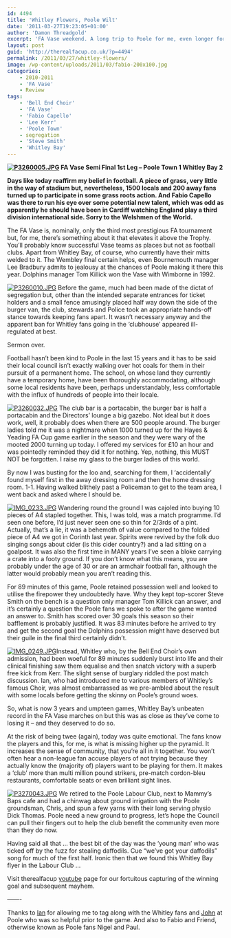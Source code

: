 ```yaml
---
id: 4494
title: 'Whitley Flowers, Poole Wilt'
date: '2011-03-27T19:23:05+01:00'
author: 'Damon Threadgold'
excerpt: 'FA Vase weekend. A long trip to Poole for me, even longer for Whitley Bay fans. Daffodils, Fabio Capello, late goals, and the continuation of a quite unbelievable run. '
layout: post
guid: 'http://therealfacup.co.uk/?p=4494'
permalink: /2011/03/27/whitley-flowers/
image: /wp-content/uploads/2011/03/fabio-200x100.jpg
categories:
    - 2010-2011
    - 'FA Vase'
    - Review
tags:
    - 'Bell End Choir'
    - 'FA Vase'
    - 'Fabio Capello'
    - 'Lee Kerr'
    - 'Poole Town'
    - segregation
    - 'Steve Smith'
    - 'Whitley Bay'
---
```


**[![P3260005.JPG](http://lh6.ggpht.com/_3L4_Y2OBz2M/TY54Uff6YlI/AAAAAAAADmk/E6Reo-ylk68/s320/P3260005.JPG)](http://lh6.ggpht.com/_3L4_Y2OBz2M/TY54Uff6YlI/AAAAAAAADmk/E6Reo-ylk68/w800/P3260005.JPG) FA Vase Semi Final 1st Leg – Poole Town 1 Whitley Bay 2**

**Days like today reaffirm my belief in football. A piece of grass, very little in the way of stadium but, nevertheless, 1500 locals and 200 away fans turned up to participate in some grass roots action. And Fabio Capello was there to run his eye over some potential new talent, which was odd as apparently he should have been in Cardiff watching England play a third division international side. Sorry to the Welshmen of the World.**

The FA Vase is, nominally, only the third most prestigious FA tournament but, for me, there’s something about it that elevates it above the Trophy. You’ll probably know successful Vase teams as places but not as football clubs. Apart from Whitley Bay, of course, who currently have their mitts welded to it. The Wembley final certain helps, even Bournemouth manager Lee Bradbury admits to jealousy at the chances of Poole making it there this year. Dolphins manager Tom Killick won the Vase with Wimborne in 1992.

[![P3260010.JPG](http://lh6.ggpht.com/_3L4_Y2OBz2M/TY8OrmWAJOI/AAAAAAAADms/go0wRvCsf9I/s320/P3260010.JPG)](http://lh6.ggpht.com/_3L4_Y2OBz2M/TY8OrmWAJOI/AAAAAAAADms/go0wRvCsf9I/w800/P3260010.JPG) Before the game, much had been made of the dictat of segregation but, other than the intended separate entrances for ticket holders and a small fence amusingly placed half way down the side of the burger van, the club, stewards and Police took an appropriate hands-off stance towards keeping fans apart. It wasn’t necessary anyway and the apparent ban for Whitley fans going in the ‘clubhouse’ appeared ill-regulated at best.

Sermon over.

Football hasn’t been kind to Poole in the last 15 years and it has to be said their local council isn’t exactly walking over hot coals for them in their pursuit of a permanent home. The school, on whose land they currently have a temporary home, have been thoroughly accommodating, although some local residents have been, perhaps understandably, less comfortable with the influx of hundreds of people into their locale.

[![P3260032.JPG](http://lh5.ggpht.com/_3L4_Y2OBz2M/TY8PSuc_MlI/AAAAAAAADno/GBZ9CciyMtE/s320/P3260032.JPG)](http://lh5.ggpht.com/_3L4_Y2OBz2M/TY8PSuc_MlI/AAAAAAAADno/GBZ9CciyMtE/w800/P3260032.JPG) The club bar is a portacabin, the burger bar is half a portacabin and the Directors’ lounge a big gazebo. Not ideal but it does work, well, it probably does when there are 500 people around. The burger ladies told me it was a nightmare when 1000 turned up for the Hayes &amp; Yeading FA Cup game earlier in the season and they were wary of the mooted 2000 turning up today. I offered my services for £10 an hour and was pointedly reminded they did it for nothing. Yep, nothing, this MUST NOT be forgotten. I raise my glass to the burger ladies of this world.

By now I was busting for the loo and, searching for them, I ‘accidentally’ found myself first in the away dressing room and then the home dressing room. 1-1. Having walked blithely past a Policeman to get to the team area, I went back and asked where I should be.

[![IMG_0233.JPG](http://lh6.ggpht.com/_3L4_Y2OBz2M/TY8OslH8ClI/AAAAAAAADmw/n1LivkMKWBI/s320/IMG_0233.JPG)](http://lh6.ggpht.com/_3L4_Y2OBz2M/TY8OslH8ClI/AAAAAAAADmw/n1LivkMKWBI/w800/IMG_0233.JPG) Wandering round the ground I was cajoled into buying 10 pieces of A4 stapled together. This, I was told, was a match programme. I’d seen one before, I’d just never seen one so thin for 2/3rds of a pint. Actually, that’s a lie, it was a behemoth of value compared to the folded piece of A4 we got in Corinth last year. Spirits were revived by the folk duo singing songs about cider (is this cider country?) and a lad sitting on a goalpost. It was also the first time in MANY years I’ve seen a bloke carrying a crate into a footy ground. If you don’t know what this means, you are probably under the age of 30 or are an armchair football fan, although the latter would probably mean you aren’t reading this.

For 89 minutes of this game, Poole retained possession well and looked to utilise the firepower they undoubtedly have. Why they kept top-scorer Steve Smith on the bench is a question only manager Tom Killick can answer, and it’s certainly a question the Poole fans we spoke to after the game wanted an answer to. Smith has scored over 30 goals this season so their bafflement is probably justified. It was 83 minutes before he arrived to try and get the second goal the Dolphins possession might have deserved but their guile in the final third certainly didn’t.

[![IMG_0249.JPG](http://lh6.ggpht.com/_3L4_Y2OBz2M/TY8Owaxh8oI/AAAAAAAADm8/5_5bqDwr15o/s320/IMG_0249.JPG)](http://lh6.ggpht.com/_3L4_Y2OBz2M/TY8Owaxh8oI/AAAAAAAADm8/5_5bqDwr15o/w800/IMG_0249.JPG)Instead, Whitley who, by the Bell End Choir’s own admission, had been woeful for 89 minutes suddenly burst into life and their clinical finishing saw them equalise and then snatch victory with a superb free kick from Kerr. The slight sense of burglary riddled the post match discussion. Ian, who had introduced me to various members of Whitley’s famous Choir, was almost embarrassed as we pre-ambled about the result with some locals before getting the skinny on Poole’s ground woes.

So, what is now 3 years and umpteen games, Whitley Bay’s unbeaten record in the FA Vase marches on but this was as close as they’ve come to losing it – and they deserved to do so.

At the risk of being twee (again), today was quite emotional. The fans know the players and this, for me, is what is missing higher up the pyramid. It increases the sense of community, that you’re all in it together. You won’t often hear a non-league fan accuse players of not trying because they actually know the (majority of) players want to be playing for them. It makes a ‘club’ more than multi million pound strikers, pre-match cordon-bleu restaurants, comfortable seats or even brilliant sight lines.

[![P3270043.JPG](http://lh5.ggpht.com/_3L4_Y2OBz2M/TY99YLyNidI/AAAAAAAADos/B1Xm3ywUDi4/s320/P3270043.JPG)](http://lh5.ggpht.com/_3L4_Y2OBz2M/TY99YLyNidI/AAAAAAAADos/B1Xm3ywUDi4/w800/P3270043.JPG) We retired to the Poole Labour Club, next to Mammy’s Baps cafe and had a chinwag about ground irrigation with the Poole groundsman, Chris, and spun a few yarns with their long serving physio Dick Thomas. Poole need a new ground to progress, let’s hope the Council can pull their fingers out to help the club benefit the community even more than they do now.

Having said all that … the best bit of the day was the ‘young man’ who was ticked off by the fuzz for stealing daffodils. Cue “we’ve got your daffodils” song for much of the first half. Ironic then that we found this Whitley Bay flyer in the Labour Club …

Visit therealfacup [youtube](http://www.youtube.com/watch?v=wC6acZDutmE&feature=channel_video_title) page for our fortuitous capturing of the winning goal and subsequent mayhem.

——-

Thanks to [Ian](http://twitter.com/#!/sheeshkebab) for allowing me to tag along with the Whitley fans and [John](http://twitter.com/#!/andypand1) at Poole who was so helpful prior to the game. And also to Fabio and Friend, otherwise known as Poole fans Nigel and Paul.
